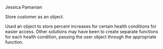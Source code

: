 Jessica Pamanian

Store customer as an object.

Used an object to store percent increases for certain health conditions for easier access. Other solutions may have been to create separate functions for each health condition, passing the user object through the appropriate function.

